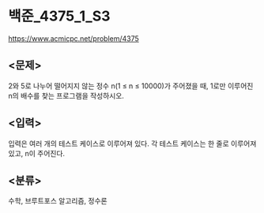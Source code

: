 # 백준_4375_1_S3

https://www.acmicpc.net/problem/4375

## <문제>
2와 5로 나누어 떨어지지 않는 정수 n(1 ≤ n ≤ 10000)가 주어졌을 때, 1로만 이루어진 n의 배수를 찾는 프로그램을 작성하시오.

## <입력>
입력은 여러 개의 테스트 케이스로 이루어져 있다. 각 테스트 케이스는 한 줄로 이루어져 있고, n이 주어진다.

## <분류>
수학, 브루트포스 알고리즘, 정수론